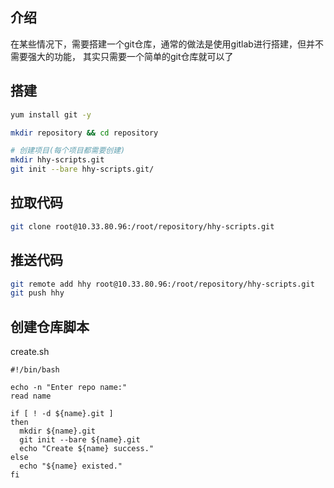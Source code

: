 ## 介绍
在某些情况下，需要搭建一个git仓库，通常的做法是使用gitlab进行搭建，但并不需要强大的功能，
其实只需要一个简单的git仓库就可以了



## 搭建

```bash
yum install git -y

mkdir repository && cd repository

# 创建项目(每个项目都需要创建)
mkdir hhy-scripts.git
git init --bare hhy-scripts.git/
```



## 拉取代码

```bash
git clone root@10.33.80.96:/root/repository/hhy-scripts.git
```



## 推送代码

```bash
git remote add hhy root@10.33.80.96:/root/repository/hhy-scripts.git
git push hhy
```



## 创建仓库脚本

create.sh
```shell
#!/bin/bash

echo -n "Enter repo name:"
read name

if [ ! -d ${name}.git ]
then
  mkdir ${name}.git
  git init --bare ${name}.git
  echo "Create ${name} success."
else
  echo "${name} existed."
fi
```